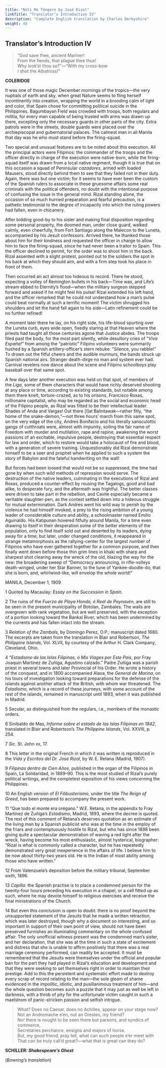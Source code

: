 ```yaml
---
title: "Noli Me Tángere by José Rizal"
linkTitle: "Translator’s Introduction IV"
description: "Complete English translation by Charles Derbyshire"
weight: 40
---
```

## Translator’s Introduction IV

>“God save thee, ancient Mariner!\
>From the fiends, that plague thee thus!\
>Why look’st thou so?”—“With my cross-bow\
>I shot the Albatross!”

**COLERIDGE**

It was one of those magic December mornings of the tropics—the very nuptials of earth and sky, when great Nature seems to fling herself incontinently into creation, wrapping the world in a brooding calm of light and color, that Spain chose for committing political suicide in the Philippines. Bagumbayan Field was crowded with troops, both regulars and militia, for every man capable of being trusted with arms was drawn up there, excepting only the necessary guards in other parts of the city. Extra patrols were in the streets, double guards were placed over the archiepiscopal and gubernatorial palaces. The calmest man in all Manila that day was he who must stand before the firing-squad.

Two special and unusual features are to be noted about this execution. All the principal actors were Filipinos: the commander of the troops and the officer directly in charge of the execution were native-born, while the firing-squad itself was drawn from a local native regiment, though it is true that on this occasion a squad of Peninsular *cazadores*, armed with loaded Mausers, stood directly behind them to see that they failed not in their duty. Again, there was but one victim; for it seems to have ever been the custom of the Spanish rulers to associate in these gruesome affairs some real criminals with the political offenders, no doubt with the intentional purpose of confusing the issue in the general mind. Rizal standing alone, the occasion of so much hurried preparation and fearful precaution, is a pathetic testimonial to the degree of incapacity into which the ruling powers had fallen, even in chicanery.

After bidding good-by to his sister and making final disposition regarding some personal property, the doomed man, under close guard, walked calmly, even cheerfully, from Fort Santiago along the Malecon to the Luneta, accompanied by his Jesuit confessors. Arrived there, he thanked those about him for their kindness and requested the officer in charge to allow him to face the firing-squad, since he had never been a traitor to Spain. This the officer declined to permit, for the order was to shoot him in the back. Rizal assented with a slight protest, pointed out to the soldiers the spot in his back at which they should aim, and with a firm step took his place in front of them.

Then occurred an act almost too hideous to record. There he stood, expecting a volley of Remington bullets in his back—Time was, and Life’s stream ebbed to Eternity’s flood—when the military surgeon stepped forward and asked if he might feel his pulse! Rizal extended his left hand, and the officer remarked that he could not understand how a man’s pulse could beat normally at such a terrific moment! The victim shrugged his shoulders and let the hand fall again to his side—Latin refinement could be no further refined!

A moment later there he lay, on his right side, his life-blood spurting over the Luneta curb, eyes wide open, fixedly staring at that Heaven where the priests had taught all those centuries agone that Justice abides. The troops filed past the body, for the most part silently, while desultory cries of “*Viva España!*” from among the “patriotic” Filipino volunteers were summarily hushed by a Spanish artillery-officer’s stern rebuke: “Silence, you rabble!” To drown out the fitful cheers and the audible murmurs, the bands struck up Spanish national airs. Stranger death-dirge no man and system ever had. Carnival revelers now dance about the scene and Filipino schoolboys play baseball over that same spot.

A few days later another execution was held on that spot, of members of the *Liga*, some of them characters that would have richly deserved shooting at any place or time, according to existing standards, but notable among them there knelt, torture-crazed, as to his orisons, Francisco Roxas, millionaire capitalist, who may be regarded as the social and economic head of the Filipino people, as Rizal was fitted to be their intellectual leader. Shades of Anda and Vargas! Out there [l]at Balintawak—rather fitly, “the home of the snake-demon,”—not three hours’ march from this same spot, on the very edge of the city, Andres Bonifacio and his literally sansculottic gangs of cutthroats were, almost with impunity, soiling the fair name of Freedom with murder and mutilation, rape and rapine, awakening the worst passions of an excitable, impulsive people, destroying that essential respect for law and order, which to restore would take a holocaust of fire and blood, with a generation of severe training. Unquestionably did Rizal demonstrate himself to be a seer and prophet when he applied to such a system the story of Babylon and the fateful handwriting on the wall!

But forces had been loosed that would not be so suppressed, the time had gone by when such wild methods of repression would serve. The destruction of the native leaders, culminating in the executions of Rizal and Roxas, produced a counter-effect by rousing the Tagalogs, good and bad alike, to desperate fury, and the aftermath was frightful. The better classes were driven to take part in the rebellion, and Cavite especially became a veritable slaughter-pen, as the contest settled down into a hideous struggle for mutual extermination. Dark Andres went his wild way to perish by the violence he had himself invoked, a prey to the rising ambition of a young leader of considerable culture and ability, a schoolmaster named Emilio Aguinaldo. His Katipunan hovered fitfully around Manila, for a time even drawing to itself in their desperation some of the better elements of the population, only to find itself sold out and deserted by its leaders, dying away for a time; but later, under changed conditions, it reappeared in strange metamorphosis as the rallying-center for the largest number of Filipinos who have ever gathered together for a common purpose, and then finally went down before those thin grim lines in khaki with sharp and sharpest shot clearing away the wreck of the old, blazing the way for the new: the broadening sweep of “Democracy announcing, in rifle-volleys death-winged, under her Star Banner, to the tune of Yankee-doodle-do, that she is born, and, whirlwind-like, will envelop the whole world!”

MANILA, December 1, 1909

1 Quoted by Macaulay: *Essay on the Succession in Spain*.

2 The ruins of the *Fuerza de Playa Honda, ó Real de Paynavén*, are still to be seen in the present municipality of Botolan, Zambales. The walls are overgrown with rank vegetation, but are well preserved, with the exception of a portion looking toward the Bankal River, which has been undermined by the currents and has fallen intact into the stream.

3 *Relation of the Zambals*, by Domingo Perez, O.P.; manuscript dated 1680. The excerpts are taken from the translation in Blair and Robertson, *The Philippine Islands*, Vol. XLVII, by courtesy of the Arthur H. Clark Company, Cleveland, Ohio.

4 “*Estadismo de las Islas Filipinas, ó Mis Viages por Este Pais*, por Fray Joaquin Martinez de Zuñiga, Agustino calzado.” Padre Zuñiga was a parish priest in several towns and later Provincial of his Order. He wrote a history of the conquest, and in 1800 accompanied Alava, the *General de Marina*, on his tours of investigation looking toward preparations for the defense of the islands against another attack of the British, with whom war threatened. The *Estadismo*, which is a record of these journeys, with some account of the rest of the islands, remained in manuscript until 1893, when it was published in Madrid.

5 Secular, as distinguished from the regulars, i.e., members of the monastic orders.

6 Sinibaldo de Mas, *Informe sobre el estado de las Islas Filipinas en 1842*, translated in Blair and Robertson’s *The Philippine Islands*, Vol. XXVIII, p. 254.

7 *Sic.* St. John xx, 17.

8 This letter in the original French in which it was written is reproduced in the *Vida y Escritos del Dr. José Rizal*, by W. E. Retana (Madrid, 1907).

9 *Filipinas dentro de Cien Años*, published in the organ of the Filipinos in Spain, La Solidaridad, in 1889–90. This is the most studied of Rizal’s purely political writings, and the completest exposition of his views concerning the Philippines.

10 An English version of *El Filibusterismo*, under the title *The Reign of Greed*, has been prepared to accompany the present work.

11 “Que todo el monte era orégano.” W.E. Retana, in the appendix to Fray Martinez de Zuñiga’s *Estadismo*, Madrid, 1893, where the decree is quoted. The rest of this comment of Retana’s deserves quotation as an estimate of the living man by a Spanish publicist who was at the time in the employ of the friars and contemptuously hostile to Rizal, but who has since 1898 been giving quite a spectacular demonstration of waving a red light after the wreck, having become his most enthusiastic, almost hysterical, biographer: “Rizal is what is commonly called a character, but he has repeatedly demonstrated very great inexperience in the affairs of life. I believe him to be now about thirty-two years old. He is the Indian of most ability among those who have written.”

12 From Valenzuela’s deposition before the military tribunal, September sixth, 1896.

13 *Capilla*: the Spanish practise is to place a condemned person for the twenty-four hours preceding his execution in a chapel, or a cell fitted up as such, where he may devote himself to religious exercises and receive the final ministrations of the Church.

14 But even this conclusion is open to doubt: there is no proof beyond the unsupported statement of the Jesuits that he made a written retraction, which was later destroyed, though why a document so interesting, and so important in support of their own point of view, should not have been preserved furnishes an illuminating commentary on the whole confused affair. The only unofficial witness present was the condemned man’s sister, and her declaration, that she was at the time in such a state of excitement and distress that she is unable to affirm positively that there was a real marriage ceremony performed, can readily be accepted. It must be remembered that the Jesuits were themselves under the official and popular ban for the part they had played in Rizal’s education and development and that they were seeking to set themselves right in order to maintain their prestige. Add to this the persistent and systematic effort made to destroy every scrap of record relating to the man—the sole gleam of shame evidenced in the impolitic, idiotic, and pusillanimous treatment of him—and the whole question becomes such a puzzle that it may just as well be left in darkness, with a throb of pity for the unfortunate victim caught in such a maelstrom of panic-stricken passion and selfish intrigue.

>What? Does no Caesar, does no Achilles, appear on your stage now?\
>Not an Andromache e’en, not an Orestes, my friend?\
>No! there is nought to be seen there but parsons, and syndics of commerce,\
>Secretaries perchance, ensigns and majors of horse.\
>But, my good friend, pray tell, what can such people e’er meet with\
>That can be truly call’d great?—what that is great can they do?

**SCHILLER: *Shakespeare’s Ghost***

(*Bowring’s translation*)
